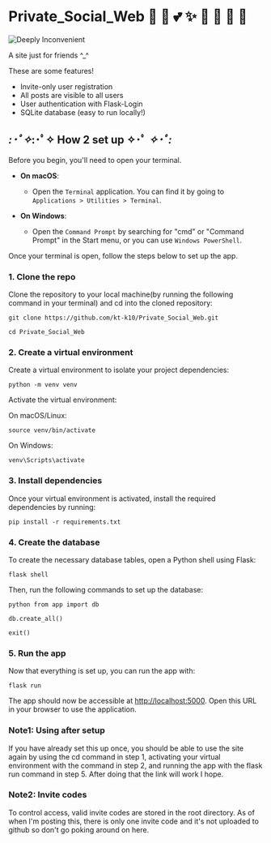 # Private_Social_Web 🌸 🧁 💕 ✨ 🎀 🍓 🤗 🌈
![Deeply Inconvenient](https://img.shields.io/badge/deeply%20inconvenient-for%20user-df7e9f?style=for-the-badge)


A site just for friends ^_^

 These are some features!
- Invite-only user registration
- All posts are visible to all users
- User authentication with Flask-Login
- SQLite database (easy to run locally!)

## *:･ﾟ✧*:･ﾟ✧ How 2 set up ✧･ﾟ *✧･ﾟ:*

Before you begin, you'll need to open your terminal. 

- **On macOS**: 
  - Open the `Terminal` application. You can find it by going to `Applications > Utilities > Terminal`.

- **On Windows**:
  - Open the `Command Prompt` by searching for "cmd" or "Command Prompt" in the Start menu, or you can use `Windows PowerShell`.

Once your terminal is open, follow the steps below to set up the app.


### 1. Clone the repo
Clone the repository to your local machine(by running the following command in your terminal) and cd into the cloned repository:

```git clone https://github.com/kt-k10/Private_Social_Web.git```

```cd Private_Social_Web ```

### 2. Create a virtual environment
Create a virtual environment to isolate your project dependencies:

```python -m venv venv ```

Activate the virtual environment:

On macOS/Linux:

```source venv/bin/activate ```

On Windows:

```venv\Scripts\activate ```

### 3. Install dependencies
Once your virtual environment is activated, install the required dependencies by running:

```pip install -r requirements.txt ```

### 4. Create the database
To create the necessary database tables, open a Python shell using Flask:

```flask shell ```

Then, run the following commands to set up the database:

```python from app import db```

```db.create_all()```

```exit()```

### 5. Run the app
Now that everything is set up, you can run the app with:

```flask run ```

The app should now be accessible at [http://localhost:5000](http://127.0.0.1:5000/
). Open this URL in your browser to use the application.

### Note1: Using after setup
If you have already set this up once, you should be able to use the site again by using the cd command in step 1, activating your virtual environment with the command in step 2, and running the app with the flask run command in step 5. After doing that the link will work I hope.

### Note2: Invite codes

To control access, valid invite codes are stored in the root directory. As of when I'm posting this, there is only one invite code and it's not uploaded to github so don't go poking around on here.
